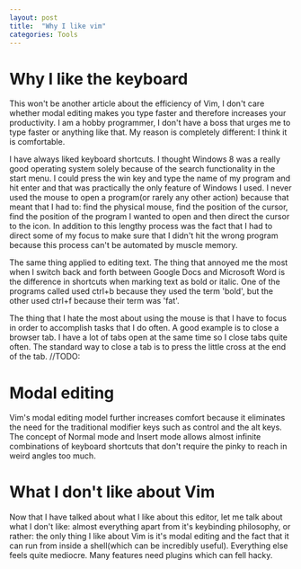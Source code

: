 ```yaml
---
layout: post
title:  "Why I like vim"
categories: Tools
---
```

# Why I like the keyboard

This won't be another article about the efficiency of Vim, I don't care whether
modal editing makes you type faster and therefore increases your productivity. I
am a hobby programmer, I don't have a boss that urges me to type faster or
anything like that. My reason is completely different: I think it is comfortable.

I have always liked keyboard shortcuts. I thought Windows 8 was a really good
operating system solely because of the search functionality in the start menu. I
could press the win key and type the name of my program and hit enter and that
was practically the only feature of Windows I used. I never used the mouse to
open a program(or rarely any other action) because that meant that I had to:
find the physical mouse, find the position of the cursor, find the position of
the program I wanted to open and then direct the cursor to the icon. In addition
to this lengthy process was the fact that I had to direct some of my focus to
make sure that I didn't hit the wrong program because this process can't be
automated by muscle memory.

The same thing applied to editing text. The thing that annoyed me the most when
I switch back and forth between Google Docs and Microsoft Word is the difference
in shortcuts when marking text as bold or italic. One of the programs called
used ctrl+b because they used the term 'bold', but the other used ctrl+f because
their term was 'fat'.

The thing that I hate the most about using the mouse is that I have to focus in
order to accomplish tasks that I do often. A good example is to close a browser
tab. I have a lot of tabs open at the same time so I close tabs quite often. The
standard way to close a tab is to press the little cross at the end of the tab.
//TODO:

# Modal editing

Vim's modal editing model further increases comfort because it eliminates the
need for the traditional modifier keys such as control and the alt keys. The
concept of Normal mode and Insert mode allows almost infinite combinations of
keyboard shortcuts that don't require the pinky to reach in weird angles too
much.

# What I don't like about Vim

Now that I have talked about what I like about this editor, let me talk about
what I don't like: almost everything apart from it's keybinding philosophy, or
rather: the only thing I like about Vim is it's modal editing and the fact that
it can run from inside a shell(which can be incredibly useful). Everything else
feels quite mediocre. Many features need plugins which can fell hacky.
